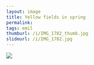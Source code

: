 ```yaml
---
layout: image
title: Yellow fields in spring
permalink: 
tags: emil
thumburl: /i/IMG_1782_thumb.jpg
slideurl: /i/IMG_1782.jpg 
---
```

![]({{site.url}}/i/IMG_1782.jpg)


